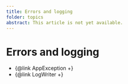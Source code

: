 ```yaml
---
title: Errors and logging
folder: topics
abstract: This article is not yet available.
---
```


# Errors and logging

- {@link AppException +}
- {@link LogWriter +}
